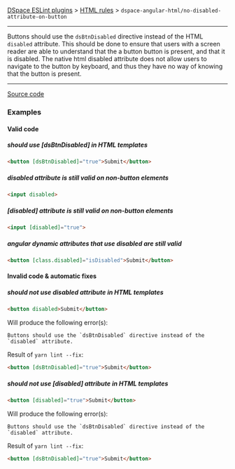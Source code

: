 [DSpace ESLint plugins](../../../../lint/README.md) > [HTML rules](../index.md) > `dspace-angular-html/no-disabled-attribute-on-button`
_______

Buttons should use the `dsBtnDisabled` directive instead of the HTML `disabled` attribute.
      This should be done to ensure that users with a screen reader are able to understand that the a button button is present, and that it is disabled.
      The native html disabled attribute does not allow users to navigate to the button by keyboard, and thus they have no way of knowing that the button is present.

_______

[Source code](../../../../lint/src/rules/html/no-disabled-attribute-on-button.ts)



### Examples


#### Valid code
    
##### should use [dsBtnDisabled] in HTML templates
        
```html
<button [dsBtnDisabled]="true">Submit</button>
```
    
##### disabled attribute is still valid on non-button elements
        
```html
<input disabled>
```
    
##### [disabled] attribute is still valid on non-button elements
        
```html
<input [disabled]="true">
```
    
##### angular dynamic attributes that use disabled are still valid
        
```html
<button [class.disabled]="isDisabled">Submit</button>
```
    



#### Invalid code  &amp; automatic fixes
    
##### should not use disabled attribute in HTML templates
        
```html
<button disabled>Submit</button>
```
Will produce the following error(s):
```
Buttons should use the `dsBtnDisabled` directive instead of the `disabled` attribute.
```
        
Result of `yarn lint --fix`:
```html
<button [dsBtnDisabled]="true">Submit</button>
```
        
    
##### should not use [disabled] attribute in HTML templates
        
```html
<button [disabled]="true">Submit</button>
```
Will produce the following error(s):
```
Buttons should use the `dsBtnDisabled` directive instead of the `disabled` attribute.
```
        
Result of `yarn lint --fix`:
```html
<button [dsBtnDisabled]="true">Submit</button>
```
        
    

